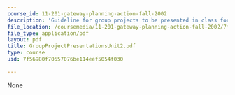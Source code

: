 ```yaml
---
course_id: 11-201-gateway-planning-action-fall-2002
description: 'Guideline for group projects to be presented in class for lecture #6'
file_location: /coursemedia/11-201-gateway-planning-action-fall-2002/7f56980f70557076be114eef5054f030_GroupProjectPresentationsUnit2.pdf
file_type: application/pdf
layout: pdf
title: GroupProjectPresentationsUnit2.pdf
type: course
uid: 7f56980f70557076be114eef5054f030

---
```

None